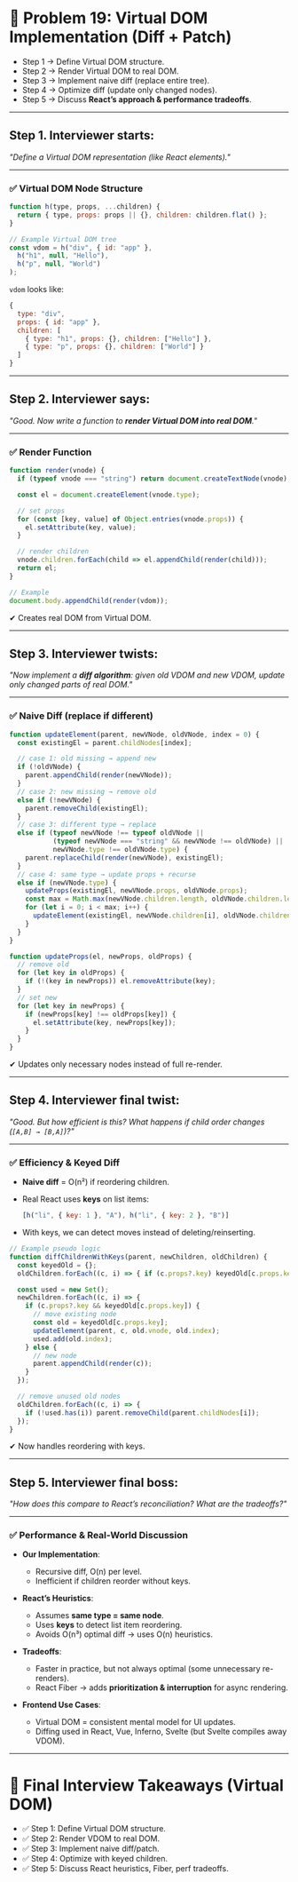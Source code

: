 # 🔎 Problem 19: Virtual DOM Implementation (Diff + Patch)
* Step 1 → Define Virtual DOM structure.
* Step 2 → Render Virtual DOM to real DOM.
* Step 3 → Implement naive diff (replace entire tree).
* Step 4 → Optimize diff (update only changed nodes).
* Step 5 → Discuss **React’s approach & performance tradeoffs**.
---

## Step 1. Interviewer starts:

*"Define a Virtual DOM representation (like React elements)."*

---

### ✅ Virtual DOM Node Structure

```js
function h(type, props, ...children) {
  return { type, props: props || {}, children: children.flat() };
}

// Example Virtual DOM tree
const vdom = h("div", { id: "app" }, 
  h("h1", null, "Hello"),
  h("p", null, "World")
);
```

`vdom` looks like:

```js
{
  type: "div",
  props: { id: "app" },
  children: [
    { type: "h1", props: {}, children: ["Hello"] },
    { type: "p", props: {}, children: ["World"] }
  ]
}
```

---

## Step 2. Interviewer says:

*"Good. Now write a function to **render Virtual DOM into real DOM**."*

---

### ✅ Render Function

```js
function render(vnode) {
  if (typeof vnode === "string") return document.createTextNode(vnode);

  const el = document.createElement(vnode.type);

  // set props
  for (const [key, value] of Object.entries(vnode.props)) {
    el.setAttribute(key, value);
  }

  // render children
  vnode.children.forEach(child => el.appendChild(render(child)));
  return el;
}

// Example
document.body.appendChild(render(vdom));
```

✔ Creates real DOM from Virtual DOM.

---

## Step 3. Interviewer twists:

*"Now implement a **diff algorithm**: given old VDOM and new VDOM, update only changed parts of real DOM."*

---

### ✅ Naive Diff (replace if different)

```js
function updateElement(parent, newVNode, oldVNode, index = 0) {
  const existingEl = parent.childNodes[index];

  // case 1: old missing → append new
  if (!oldVNode) {
    parent.appendChild(render(newVNode));
  }
  // case 2: new missing → remove old
  else if (!newVNode) {
    parent.removeChild(existingEl);
  }
  // case 3: different type → replace
  else if (typeof newVNode !== typeof oldVNode ||
           (typeof newVNode === "string" && newVNode !== oldVNode) ||
           newVNode.type !== oldVNode.type) {
    parent.replaceChild(render(newVNode), existingEl);
  }
  // case 4: same type → update props + recurse
  else if (newVNode.type) {
    updateProps(existingEl, newVNode.props, oldVNode.props);
    const max = Math.max(newVNode.children.length, oldVNode.children.length);
    for (let i = 0; i < max; i++) {
      updateElement(existingEl, newVNode.children[i], oldVNode.children[i], i);
    }
  }
}

function updateProps(el, newProps, oldProps) {
  // remove old
  for (let key in oldProps) {
    if (!(key in newProps)) el.removeAttribute(key);
  }
  // set new
  for (let key in newProps) {
    if (newProps[key] !== oldProps[key]) {
      el.setAttribute(key, newProps[key]);
    }
  }
}
```

✔ Updates only necessary nodes instead of full re-render.

---

## Step 4. Interviewer final twist:

*"Good. But how efficient is this? What happens if child order changes (`[A,B] → [B,A]`)?"*

---

### ✅ Efficiency & Keyed Diff

* **Naive diff** = O(n²) if reordering children.
* Real React uses **keys** on list items:

  ```js
  [h("li", { key: 1 }, "A"), h("li", { key: 2 }, "B")]
  ```
* With keys, we can detect moves instead of deleting/reinserting.

```js
// Example pseudo logic
function diffChildrenWithKeys(parent, newChildren, oldChildren) {
  const keyedOld = {};
  oldChildren.forEach((c, i) => { if (c.props?.key) keyedOld[c.props.key] = { vnode: c, index: i }; });

  const used = new Set();
  newChildren.forEach((c, i) => {
    if (c.props?.key && keyedOld[c.props.key]) {
      // move existing node
      const old = keyedOld[c.props.key];
      updateElement(parent, c, old.vnode, old.index);
      used.add(old.index);
    } else {
      // new node
      parent.appendChild(render(c));
    }
  });

  // remove unused old nodes
  oldChildren.forEach((c, i) => {
    if (!used.has(i)) parent.removeChild(parent.childNodes[i]);
  });
}
```

✔ Now handles reordering with keys.

---

## Step 5. Interviewer final boss:

*"How does this compare to React’s reconciliation? What are the tradeoffs?"*

---

### ✅ Performance & Real-World Discussion

* **Our Implementation**:

  * Recursive diff, O(n) per level.
  * Inefficient if children reorder without keys.

* **React’s Heuristics**:

  * Assumes **same type = same node**.
  * Uses **keys** to detect list item reordering.
  * Avoids O(n³) optimal diff → uses O(n) heuristics.

* **Tradeoffs**:

  * Faster in practice, but not always optimal (some unnecessary re-renders).
  * React Fiber → adds **prioritization & interruption** for async rendering.

* **Frontend Use Cases**:

  * Virtual DOM = consistent mental model for UI updates.
  * Diffing used in React, Vue, Inferno, Svelte (but Svelte compiles away VDOM).

---

# 🎯 Final Interview Takeaways (Virtual DOM)

* ✅ Step 1: Define Virtual DOM structure.
* ✅ Step 2: Render VDOM to real DOM.
* ✅ Step 3: Implement naive diff/patch.
* ✅ Step 4: Optimize with keyed children.
* ✅ Step 5: Discuss React heuristics, Fiber, perf tradeoffs.
